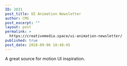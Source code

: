 ```yaml
---
ID: 2031
post_title: UI Animation Newsletter
author: CMS
post_excerpt: ""
layout: post
permalink: >
  https://creativemedia.space/ui-animation-newsletter/
published: true
post_date: 2018-09-06 18:48:45
---
```

A great source for motion UI inspiration.